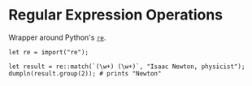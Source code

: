 # Regular Expression Operations

Wrapper around Python's [`re`](https://docs.python.org/3/library/re.html).

```
let re = import("re");

let result = re::match(`(\w+) (\w+)`, "Isaac Newton, physicist");
dumpln(result.group(2)); # prints "Newton"
```
